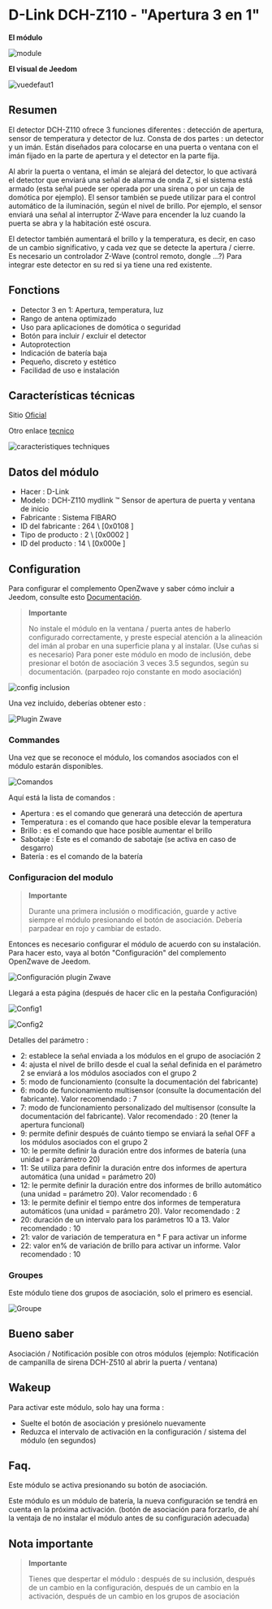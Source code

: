 # D-Link DCH-Z110 - "Apertura 3 en 1"

**El módulo**

![module](images/dlink.dchz110/module.jpg)

**El visual de Jeedom**

![vuedefaut1](images/dlink.dchz110/vuedefaut1.jpg)

## Resumen

El detector DCH-Z110 ofrece 3 funciones diferentes : detección de apertura, sensor de temperatura y detector de luz. Consta de dos partes : un detector y un imán. Están diseñados para colocarse en una puerta o ventana con el imán fijado en la parte de apertura y el detector en la parte fija.

Al abrir la puerta o ventana, el imán se alejará del detector, lo que activará el detector que enviará una señal de alarma de onda Z, si el sistema está armado (esta señal puede ser operada por una sirena o por un caja de domótica por ejemplo). El sensor también se puede utilizar para el control automático de la iluminación, según el nivel de brillo. Por ejemplo, el sensor enviará una señal al interruptor Z-Wave para encender la luz cuando la puerta se abra y la habitación esté oscura.

El detector también aumentará el brillo y la temperatura, es decir, en caso de un cambio significativo, y cada vez que se detecte la apertura / cierre. Es necesario un controlador Z-Wave (control remoto, dongle ...?) Para integrar este detector en su red si ya tiene una red existente.

## Fonctions

-   Detector 3 en 1: Apertura, temperatura, luz
-   Rango de antena optimizado
-   Uso para aplicaciones de domótica o seguridad
-   Botón para incluir / excluir el detector
-   Autoprotection
-   Indicación de batería baja
-   Pequeño, discreto y estético
-   Facilidad de uso e instalación

## Características técnicas

Sitio [Oficial](http://www.dlink.com/-/media/Consumer_Products/DCH/DCH%20Z110/Datasheet/DCH_Z110_Datasheet_FR.pdf)

Otro enlace [tecnico](http://www.kafkas.gr/uploads/Pdf/182732/DCH-Z120_183010381_01_Z02.PDF)

![caracteristiques techniques](images/dlink.dchz110/caracteristiques_techniques.jpg)

## Datos del módulo

-   Hacer : D-Link
-   Modelo : DCH-Z110 mydlink ™ Sensor de apertura de puerta y ventana de inicio
-   Fabricante : Sistema FIBARO
-   ID del fabricante : 264 \ [0x0108 \]
-   Tipo de producto : 2 \ [0x0002 \]
-   ID del producto : 14 \ [0x000e \]

## Configuration

Para configurar el complemento OpenZwave y saber cómo incluir a Jeedom, consulte esto [Documentación](https://doc.jeedom.com/es_ES/plugins/automation%20protocol/openzwave/).

> **Importante**
>
> No instale el módulo en la ventana / puerta antes de haberlo configurado correctamente, y preste especial atención a la alineación del imán al probar en una superficie plana y al instalar. (Use cuñas si es necesario) Para poner este módulo en modo de inclusión, debe presionar el botón de asociación 3 veces 3.5 segundos, según su documentación. (parpadeo rojo constante en modo asociación)

![config inclusion](images/dlink.dchz110/config-inclusion.jpg)

Una vez incluido, deberías obtener esto :

![Plugin Zwave](images/dlink.dchz110/apres_inclusion.jpg)

### Commandes

Una vez que se reconoce el módulo, los comandos asociados con el módulo estarán disponibles.

![Comandos](images/dlink.dchz110/commandes.jpg)

Aquí está la lista de comandos :

-   Apertura : es el comando que generará una detección de apertura
-   Temperatura : es el comando que hace posible elevar la temperatura
-   Brillo : es el comando que hace posible aumentar el brillo
-   Sabotaje : Este es el comando de sabotaje (se activa en caso de desgarro)
-   Batería : es el comando de la batería

### Configuracion del modulo

> **Importante**
>
> Durante una primera inclusión o modificación, guarde y active siempre el módulo presionando el botón de asociación. Debería parpadear en rojo y cambiar de estado.

Entonces es necesario configurar el módulo de acuerdo con su instalación. Para hacer esto, vaya al botón "Configuración" del complemento OpenZwave de Jeedom.

![Configuración plugin Zwave](images/plugin/bouton_configuration.jpg)

Llegará a esta página (después de hacer clic en la pestaña Configuración)

![Config1](images/dlink.dchz110/config1.jpg)

![Config2](images/dlink.dchz110/config2.jpg)

Detalles del parámetro :

-   2: establece la señal enviada a los módulos en el grupo de asociación 2
-   4: ajusta el nivel de brillo desde el cual la señal definida en el parámetro 2 se enviará a los módulos asociados con el grupo 2
-   5: modo de funcionamiento (consulte la documentación del fabricante)
-   6: modo de funcionamiento multisensor (consulte la documentación del fabricante). Valor recomendado : 7
-   7: modo de funcionamiento personalizado del multisensor (consulte la documentación del fabricante). Valor recomendado : 20 (tener la apertura funcional)
-   9: permite definir después de cuánto tiempo se enviará la señal OFF a los módulos asociados con el grupo 2
-   10: le permite definir la duración entre dos informes de batería (una unidad = parámetro 20)
-   11: Se utiliza para definir la duración entre dos informes de apertura automática (una unidad = parámetro 20)
-   12: le permite definir la duración entre dos informes de brillo automático (una unidad = parámetro 20). Valor recomendado : 6
-   13: le permite definir el tiempo entre dos informes de temperatura automáticos (una unidad = parámetro 20). Valor recomendado : 2
-   20: duración de un intervalo para los parámetros 10 a 13. Valor recomendado : 10
-   21: valor de variación de temperatura en ° F para activar un informe
-   22: valor en% de variación de brillo para activar un informe. Valor recomendado : 10

### Groupes

Este módulo tiene dos grupos de asociación, solo el primero es esencial.

![Groupe](images/dlink.dchz110/groupe.jpg)

## Bueno saber

Asociación / Notificación posible con otros módulos (ejemplo: Notificación de campanilla de sirena DCH-Z510 al abrir la puerta / ventana)

## Wakeup

Para activar este módulo, solo hay una forma :

-   Suelte el botón de asociación y presiónelo nuevamente
-   Reduzca el intervalo de activación en la configuración / sistema del módulo (en segundos)

## Faq.

Este módulo se activa presionando su botón de asociación.

Este módulo es un módulo de batería, la nueva configuración se tendrá en cuenta en la próxima activación. (botón de asociación para forzarlo, de ahí la ventaja de no instalar el módulo antes de su configuración adecuada)

## Nota importante

> **Importante**
>
> Tienes que despertar el módulo : después de su inclusión, después de un cambio en la configuración, después de un cambio en la activación, después de un cambio en los grupos de asociación
